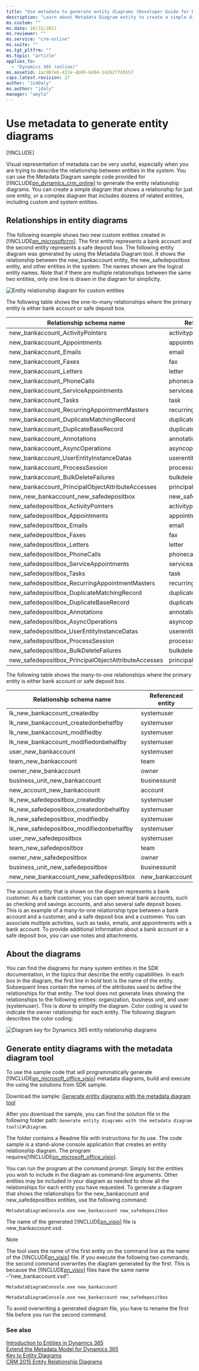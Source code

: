 ```yaml
---
title: "Use metadata to generate entity diagrams (Developer Guide for Dynamics 365 Customer Engagement) | MicrosoftDocs"
description: "Learn about Metadata Diagram entity to create a simple diagram that shows a relationship for just one entity, or a complex diagram that includes dozens of related entities, including custom and system entities."
ms.custom: ""
ms.date: 10/31/2017
ms.reviewer: ""
ms.service: "crm-online"
ms.suite: ""
ms.tgt_pltfrm: ""
ms.topic: "article"
applies_to: 
  - "Dynamics 365 (online)"
ms.assetid: 1ac9b7eb-437e-4b69-b494-14262f745557
caps.latest.revision: 27
author: "JimDaly"
ms.author: "jdaly"
manager: "amyla"
---
```

# Use metadata to generate entity diagrams

[!INCLUDE[](../includes/cc_applies_to_update_9_0_0.md)]

Visual representation of metadata can be very useful, especially when you are trying to describe the relationship between entities in the system. You can use the Metadata Diagram sample code provided for [!INCLUDE[pn_dynamics_crm_online](../includes/pn-dynamics-crm-online.md)] to generate the entity relationship diagrams. You can create a simple diagram that shows a relationship for just one entity, or a complex diagram that includes dozens of related entities, including custom and system entities.  
  
<a name="relationships"></a>   
## Relationships in entity diagrams  
 The following example shows two new custom entities created in [!INCLUDE[pn_microsoftcrm](../includes/pn-microsoftcrm.md)]. The first entity represents a bank account and the second entity represents a safe deposit box. The following entity diagram was generated by using the Metadata Diagram tool. It shows the relationship between the new_bankaccount entity, the new_safedepositbox entity, and other entities in the system. The names shown are the logical entity names. Note that if there are multiple relationships between the same two entities, only one line is drawn in the diagram for simplicity.  
  
 ![Entity relationship diagram for custom entities](media/using-metadata-new-bankaccount.gif "Entity relationship diagram for custom entities")  
  
 The following table shows the one-to-many relationships where the primary entity is either bank account or safe deposit box.  
  
|Relationship schema name|Referencing entity|  
|------------------------------|------------------------|  
|new_bankaccount_ActivityPointers|activitypointer|  
|new_bankaccount_Appointments|appointment|  
|new_bankaccount_Emails|email|  
|new_bankaccount_Faxes|fax|  
|new_bankaccount_Letters|letter|  
|new_bankaccount_PhoneCalls|phonecall|  
|new_bankaccount_ServiceAppointments|serviceappointment|  
|new_bankaccount_Tasks|task|  
|new_bankaccount_RecurringAppointmentMasters|recurringappointmentmaster|  
|new_bankaccount_DuplicateMatchingRecord|duplicaterecord|  
|new_bankaccount_DuplicateBaseRecord|duplicaterecord|  
|new_bankaccount_Annotations|annotation|  
|new_bankaccount_AsyncOperations|asyncoperation|  
|new_bankaccount_UserEntityInstanceDatas|userentityinstancedata|  
|new_bankaccount_ProcessSession|processsession|  
|new_bankaccount_BulkDeleteFailures|bulkdeletefailure|  
|new_bankaccount_PrincipalObjectAttributeAccesses|principalobjectattributeaccess|  
|new_new_bankaccount_new_safedepositbox|new_safedepositbox|  
|new_safedepositbox_ActivityPointers|activitypointer|  
|new_safedepositbox_Appointments|appointment|  
|new_safedepositbox_Emails|email|  
|new_safedepositbox_Faxes|fax|  
|new_safedepositbox_Letters|letter|  
|new_safedepositbox_PhoneCalls|phonecall|  
|new_safedepositbox_ServiceAppointments|serviceappointment|  
|new_safedepositbox_Tasks|task|  
|new_safedepositbox_RecurringAppointmentMasters|recurringappointmentmaster|  
|new_safedepositbox_DuplicateMatchingRecord|duplicaterecord|  
|new_safedepositbox_DuplicateBaseRecord|duplicaterecord|  
|new_safedepositbox_Annotations|annotation|  
|new_safedepositbox_AsyncOperations|asyncoperation|  
|new_safedepositbox_UserEntityInstanceDatas|userentityinstancedata|  
|new_safedepositbox_ProcessSession|processsession|  
|new_safedepositbox_BulkDeleteFailures|bulkdeletefailure|  
|new_safedepositbox_PrincipalObjectAttributeAccesses|principalobjectattributeaccess|  
  
 The following table shows the many-to-one relationships where the primary entity is either bank account or safe deposit box.  
  
|Relationship schema name|Referenced entity|  
|------------------------------|-----------------------|  
|lk_new_bankaccount_createdby|systemuser|  
|lk_new_bankaccount_createdonbehalfby|systemuser|  
|lk_new_bankaccount_modifiedby|systemuser|  
|lk_new_bankaccount_modifiedonbehalfby|systemuser|  
|user_new_bankaccount|systemuser|  
|team_new_bankaccount|team|  
|owner_new_bankaccount|owner|  
|business_unit_new_bankaccount|businessunit|  
|new_account_new_bankaccount|account|  
|lk_new_safedepositbox_createdby|systemuser|  
|lk_new_safedepositbox_createdonbehalfby|systemuser|  
|lk_new_safedepositbox_modifiedby|systemuser|  
|lk_new_safedepositbox_modifiedonbehalfby|systemuser|  
|user_new_safedepositbox|systemuser|  
|team_new_safedepositbox|team|  
|owner_new_safedepositbox|owner|  
|business_unit_new_safedepositbox|businessunit|  
|new_new_bankaccount_new_safedepositbox|new_bankaccount|  
  
 The account entity that is shown on the diagram represents a bank customer. As a bank customer, you can open several bank accounts, such as checking and savings accounts, and also several safe deposit boxes. This is an example of a many-to-one relationship type between a bank account and a customer, and a safe deposit box and a customer. You can associate multiple activities, such as tasks, emails, and appointments with a bank account. To provide additional information about a bank account or a safe deposit box, you can use notes and attachments.  
  
<a name="About"></a>   
## About the diagrams  
 You can find the diagrams for many system entities in the SDK documentation, in the topics that describe the entity capabilities. In each box in the diagram, the first line in bold text is the name of the entity. Subsequent lines contain the names of the attributes used to define the relationships for that entity. The tool does not generate lines showing the relationships to the following entities: organization, business unit, and user (systemuser). This is done to simplify the diagram. Color coding is used to indicate the owner relationship for each entity. The following diagram describes the color coding:  
  
 ![Diagram key for Dynamics 365 entity relationship diagrams](media/key-entity-diagrams.png "Diagram key for Dynamics 365 entity relationship diagrams")  
  
<a name="Generate"></a>   
## Generate entity diagrams with the metadata diagram tool  
 To use the sample code that will programmatically generate [!INCLUDE[pn_microsoft_office_visio](../includes/pn-microsoft-office-visio.md)] metadata diagrams, build and execute the using the solutions from SDK sample.
 
 Download the sample: [Generate entity diagrams with the metadata diagram tool](https://code.msdn.microsoft.com/Sample-of-generating-a0ba0e47)
 
 After you download the sample, you can find the solution file in the following folder path: `Generate entity diagrams with the metadata diagram tool\C#\Diagram`.
 
 The folder contains a Readme file with instructions for its use. The code sample is a stand-alone console application that creates an entity relationship diagram. The program requires[!INCLUDE[pn_microsoft_office_visio](../includes/pn-microsoft-office-visio.md)].  
  
 You can run the program at the command prompt. Simply list the entities you wish to include in the diagram as command-line arguments. Other entities may be included in your diagram as needed to show all the relationships for each entity you have requested. To generate a diagram that shows the relationships for the new_bankaccount and new_safedepositbox entities, use the following command:  
  
```ms-dos  
MetadataDiagramConsole.exe new_bankaccount new_safedepositbox  
```  
  
 The name of the generated [!INCLUDE[pn_visio](../includes/pn-visio.md)] file is new_bankaccount.vsd.  
  
> [!NOTE]
>  The tool uses the name of the first entity on the command line as the name of the [!INCLUDE[pn_visio](../includes/pn-visio.md)] file. If you execute the following two commands, the second command overwrites the diagram generated by the first. This is because the [!INCLUDE[pn_visio](../includes/pn-visio.md)] files have the same name –”new_bankaccount.vsd”:  
>   
>  `MetadataDiagramConsole.exe new_bankaccount`  
>   
>  `MetadataDiagramConsole.exe new_bankaccount new_safedepositbox`  
>   
>  To avoid overwriting a generated diagram file, you have to rename the first file before you run the second command.  
  
### See also  
 [Introduction to Entities in Dynamics 365](introduction-entities.md)   
 [Extend the Metadata Model for Dynamics 365](org-service/use-organization-service-metadata.md)   
 [Key to Entity Diagrams](key-entity-diagrams.md)   
 [CRM 2015 Entity Relationship Diagrams](http://download.microsoft.com/download/9/8/0/9805B4B0-5506-4CCE-915B-E2F1E65701D3/CRM2015EntityDiagrams.zip)